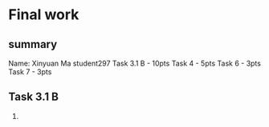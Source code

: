 # Final work
## summary
Name: Xinyuan Ma 
student297 
Task 3.1 B - 10pts 
Task 4 - 5pts 
Task 6 - 3pts 
Task 7 - 3pts 

## Task 3.1 B
1. 